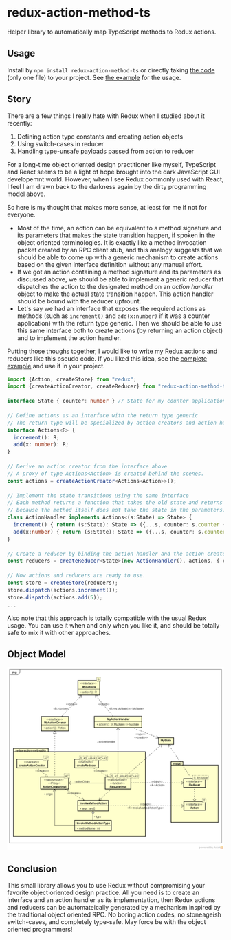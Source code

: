 # redux-action-method-ts
Helper library to automatically map TypeScript methods to Redux actions.

## Usage

Install by `npm install redux-action-method-ts` or directly taking [the code](src/index.ts) (only one file) to your project.
See [the example](tests/example.ts) for the usage.

## Story

There are a few things I really hate with Redux when I studied about it recently:

1. Defining action type constants and creating action objects
2. Using switch-cases in reducer
3. Handling type-unsafe payloads passed from action to reducer

For a long-time object oriented design practitioner like myself, TypeScript and React seems to be a light of hope brought into the dark JavaScript GUI developemnt world. However, when I see Redux commonly used with React, I feel I am drawn back to the darkness again by the dirty programming model above.

So here is my thought that makes more sense, at least for me if not for everyone.

* Most of the time, an action can be equivalent to a method signature and its parameters that makes the state transition happen, if spoken in the object oriented terminologies. It is exactly like a method invocation packet created by an RPC client stub, and this analogy suggests that we should be able to come up with a generic mechanism to create actions based on the given interface definition without any manual effort.
* If we got an action containing a method signature and its parameters as discussed above, we should be able to implement a generic reducer that dispatches the action to the designated method on an _action handler_ object to make the actual state transition happen. This action handler should be bound with the reducer upfrount.
* Let's say we had an interface that exposes the requierd actions as methods (such as `increment()` and `add(x:number)` if it was a counter application) with the return type generic. Then we should be able to use this same interface both to create actions (by returning an action object) and to implement the action handler.

Putting those thoughs together, I would like to write my Redux actions and reducers like this pseudo code. If you liked this idea, see the [complete example](tests/example.ts) and use it in your project.

```typescript
import {Action, createStore} from "redux";
import {createActionCreator, createReducer} from "redux-action-method-ts"; // my fancy library

interface State { counter: number } // State for my counter application

// Define actions as an interface with the return type generic
// The return type will be specialized by action creators and action handlers respectively.
interface Actions<R> {
  increment(): R;
  add(x: number): R;
}

// Derive an action creator from the interface above
// A proxy of type Actions<Action> is created behind the scenes.
const actions = createActionCreator<Actions<Action>>();

// Implement the state transitions using the same interface
// Each method returns a function that takes the old state and returns the new state
// because the method itself does not take the state in the parameters.
class ActionHandler implements Actions<(s:State) => State> {
  increment() { return (s:State): State => ({...s, counter: s.counter + 1}) }
  add(x:number) { return (s:State): State => ({...s, counter: s.counter + x}) }
}

// Create a reducer by binding the action handler and the action creator above
const reducers = createReducer<State>(new ActionHandler(), actions, { counter: 0 });

// Now actions and reducers are ready to use.
const store = createStore(reducers);
store.dispatch(actions.increment());
store.dispatch(actions.add(5));
...
```

Also note that this approach is totally compatible with the usual Redux usage. You can use it when and only when you like it, and should be totally safe to mix it with other approaches.

## Object Model

![](docs/redux-action-method-ts.png)

## Conclusion

This small library allows you to use Redux without compromising your favorite object oriented design practice. All you need is to create an interface and an action handler as its implementation, then Redux actions and reducers can be automateically generated by a mechanism inspired by the traditional object oriented RPC. No boring action codes, no stoneageish switch-cases, and completely type-safe. May force be with the object oriented programmers!
